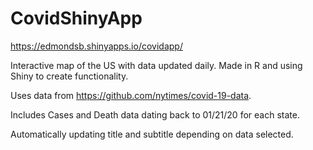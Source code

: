 # CovidShinyApp
 https://edmondsb.shinyapps.io/covidapp/

Interactive map of the US with data updated daily. Made in R and using Shiny to create functionality. 

Uses data from https://github.com/nytimes/covid-19-data.

Includes Cases and Death data dating back to 01/21/20 for each state. 

Automatically updating title and subtitle depending on data selected. 
